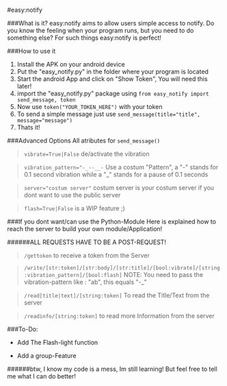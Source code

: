 #easy:notify

###What is it?
easy:notify aims to allow users simple access to notify.
Do you know the feeling when your program runs, but you need to do something else? For such things easy:notify is perfect!


###How to use it
1) Install the APK on your android device
2) Put the "easy_notify.py" in the folder where your program is located
3) Start the android App and click on "Show Token", You will need this later!
4) import the "easy_notify.py" package using ````from easy_notify import send_message, token````
5) Now use ```token("YOUR_TOKEN_HERE")``` with your token
6) To send a simple message just use ```send_message(title="title", message="message")```
7) Thats it!

###Advanced Options
All atributes for ```send_message()```
>```vibrate=True|False```  de/activate the vibration

>````vibration_pattern="-_--__-```` Use a costum "Pattern", a "-" stands for 0.1 second vibration while a "_" stands for a pause of 0.1 seconds

>````server="costum server"```` costum server is your costum server if you dont want to use the public server

>````flash=True|False```` is a WIP feature ;)


###If you dont want/can use the Python-Module
Here is explained how to reach the server to build your own module/Application!

######ALL REQUESTS HAVE TO BE A POST-REQUEST!

>````/gettoken```` to receive a token from the Server

>````/write/[str:token]/[str:body]/[str:title]/[bool:vibrate]/[string:vibration_pattern]/[bool:flash]````
> NOTE: You need to pass the vibration-pattern like : "ab", this equals "-_"

>````/read[title|text]/[string:token]```` To read the Title/Text from the server

>````/readinfo/[string:token]```` to read more Information from the server


###To-Do:
- Add The Flash-light function


- Add a group-Feature

######btw, I know my code is a mess, Im still learning! But feel free to tell me what I can do better!